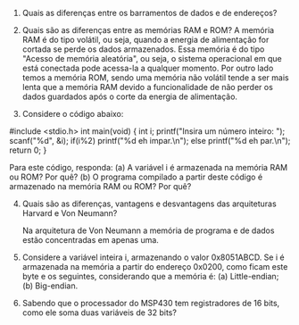 1.  Quais as diferenças entre os barramentos de dados e de endereços?




2.  Quais são as diferenças entre as memórias RAM e ROM?
	A memória RAM é do tipo volátil, ou seja, quando a energia de alimentação for cortada se perde os dados armazenados. Essa memória é do tipo "Acesso de memória aleatória", ou seja, o sistema operacional em que está conectada pode acessa-la a qualquer momento. Por outro lado temos a memória ROM, sendo uma memória não volátil tende a ser mais lenta que a memória RAM devido a funcionalidade de não perder os dados guardados após o corte da energia de alimentação.



3.  Considere o código abaixo:

#include <stdio.h>
int main(void)
{
	int i;
	printf("Insira um número inteiro: ");
	scanf("%d", &i);
	if(i%2)
		printf("%d eh impar.\n");
	else
		printf("%d eh par.\n");
	return 0;
}

Para este código, responda: (a) A variável i é armazenada na memória RAM ou ROM? Por quê? (b) O programa compilado a partir deste código é armazenado na memória RAM ou ROM? Por quê?

4.  Quais são as diferenças, vantagens e desvantagens das arquiteturas Harvard e Von Neumann?

	Na arquitetura de Von Neumann a memória de programa e de dados estão concentradas em apenas uma. 

5.  Considere a variável inteira i, armazenando o valor 0x8051ABCD. Se i é armazenada na memória a partir do endereço 0x0200, como ficam este byte e os seguintes, considerando que a memória é: (a) Little-endian; (b) Big-endian.

6.  Sabendo que o processador do MSP430 tem registradores de 16 bits, como ele soma duas variáveis de 32 bits?
